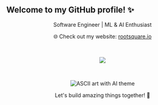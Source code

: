 ## Welcome to my GitHub profile! ✨

<p align="center">
  Software Engineer | ML & AI Enthusiast 
</p>
<p align="center">
  🌐 Check out my website: <a href="https://www.rootsquare.io">rootsquare.io</a>
</p>


<br>

<p align="center">
<a target="_blank" href="https://www.youtube.com/@agapios"><img src="https://img.shields.io/badge/YouTube-red?style=for-the-badge&logo=youtube&logoColor=white"></img></a>
</p>
<!-- Add more social links as needed -->
<br>
<p align="center">
  <img src="https://i.imgur.com/H03mR9r.png" alt="ASCII art with AI theme" />
</p>

<p align="center">
  Let's build amazing things together! 🚀
</p>


